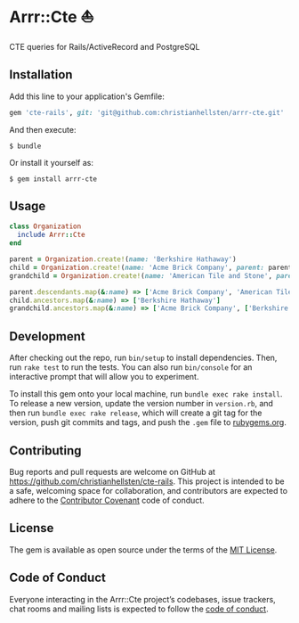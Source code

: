 # Arrr::Cte :boat:

CTE queries for Rails/ActiveRecord and PostgreSQL

## Installation

Add this line to your application's Gemfile:

```ruby
gem 'cte-rails', git: 'git@github.com:christianhellsten/arrr-cte.git'
```

And then execute:

    $ bundle

Or install it yourself as:

    $ gem install arrr-cte

## Usage

```ruby
class Organization
  include Arrr::Cte
end
```

```ruby
parent = Organization.create!(name: 'Berkshire Hathaway')
child = Organization.create!(name: 'Acme Brick Company', parent: parent)
grandchild = Organization.create!(name: 'American Tile and Stone', parent: child)
```

```ruby
parent.descendants.map(&:name) => ['Acme Brick Company', 'American Tile and Stone']
child.ancestors.map(&:name) => ['Berkshire Hathaway']
grandchild.ancestors.map(&:name) => ['Acme Brick Company', ['Berkshire Hathaway']
```

## Development

After checking out the repo, run `bin/setup` to install dependencies. Then, run `rake test` to run the tests. You can also run `bin/console` for an interactive prompt that will allow you to experiment.

To install this gem onto your local machine, run `bundle exec rake install`. To release a new version, update the version number in `version.rb`, and then run `bundle exec rake release`, which will create a git tag for the version, push git commits and tags, and push the `.gem` file to [rubygems.org](https://rubygems.org).

## Contributing

Bug reports and pull requests are welcome on GitHub at https://github.com/christianhellsten/cte-rails. This project is intended to be a safe, welcoming space for collaboration, and contributors are expected to adhere to the [Contributor Covenant](http://contributor-covenant.org) code of conduct.

## License

The gem is available as open source under the terms of the [MIT License](https://opensource.org/licenses/MIT).

## Code of Conduct

Everyone interacting in the Arrr::Cte project’s codebases, issue trackers, chat rooms and mailing lists is expected to follow the [code of conduct](https://github.com/christianhellsten/cte-rails/blob/master/CODE_OF_CONDUCT.md).

